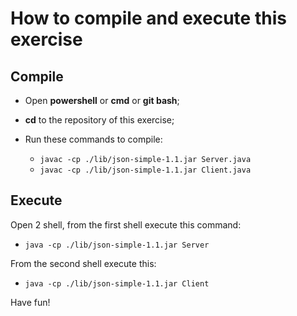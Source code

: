 # How to compile and execute this exercise

## Compile

* Open __powershell__ or __cmd__ or __git bash__;

* __cd__ to the repository of this exercise;

* Run these commands to compile:

    * `javac -cp ./lib/json-simple-1.1.jar Server.java`
    * `javac -cp ./lib/json-simple-1.1.jar Client.java`

## Execute

Open 2 shell, from the first shell execute this command:

* `java -cp ./lib/json-simple-1.1.jar Server`

From the second shell execute this:

* `java -cp ./lib/json-simple-1.1.jar Client`

Have fun!